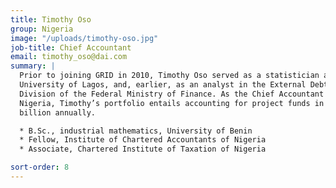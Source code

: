 ```yaml
---
title: Timothy Oso
group: Nigeria
image: "/uploads/timothy-oso.jpg"
job-title: Chief Accountant
email: timothy_oso@dai.com
summary: |
  Prior to joining GRID in 2010, Timothy Oso served as a statistician at the
  University of Lagos, and, earlier, as an analyst in the External Debt Management
  Division of the Federal Ministry of Finance. As the Chief Accountant for DAI in
  Nigeria, Timothy’s portfolio entails accounting for project funds in excess of N2
  billion annually.

  * B.Sc., industrial mathematics, University of Benin
  * Fellow, Institute of Chartered Accountants of Nigeria
  * Associate, Chartered Institute of Taxation of Nigeria

sort-order: 8
---
```


